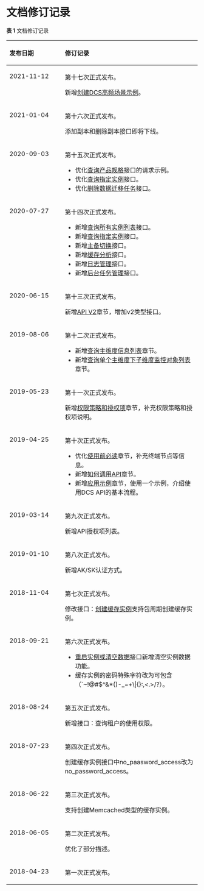 # 文档修订记录<a name="dcs-api-0312049"></a>

**表 1**  文档修订记录

<a name="table19819455343"></a>
<table><thead align="left"><tr id="row11987144512341"><th class="cellrowborder" valign="top" width="28.999999999999996%" id="mcps1.2.3.1.1"><p id="p20989204513420"><a name="p20989204513420"></a><a name="p20989204513420"></a>发布日期</p>
</th>
<th class="cellrowborder" valign="top" width="71%" id="mcps1.2.3.1.2"><p id="p499014520344"><a name="p499014520344"></a><a name="p499014520344"></a>修订记录</p>
</th>
</tr>
</thead>
<tbody><tr id="row1138015421210"><td class="cellrowborder" valign="top" width="28.999999999999996%" headers="mcps1.2.3.1.1 "><p id="p163806428217"><a name="p163806428217"></a><a name="p163806428217"></a>2021-11-12</p>
</td>
<td class="cellrowborder" valign="top" width="71%" headers="mcps1.2.3.1.2 "><p id="p538004212110"><a name="p538004212110"></a><a name="p538004212110"></a>第十七次正式发布。</p>
<p id="p15150182302211"><a name="p15150182302211"></a><a name="p15150182302211"></a>新增<a href="创建DCS高频场景示例.md">创建DCS高频场景示例</a>。</p>
</td>
</tr>
<tr id="row138158319474"><td class="cellrowborder" valign="top" width="28.999999999999996%" headers="mcps1.2.3.1.1 "><p id="p081616374719"><a name="p081616374719"></a><a name="p081616374719"></a>2021-01-04</p>
</td>
<td class="cellrowborder" valign="top" width="71%" headers="mcps1.2.3.1.2 "><p id="p78169319476"><a name="p78169319476"></a><a name="p78169319476"></a>第十六次正式发布。</p>
<p id="p144021541145211"><a name="p144021541145211"></a><a name="p144021541145211"></a>添加副本和删除副本接口即将下线。</p>
</td>
</tr>
<tr id="row4730195818209"><td class="cellrowborder" valign="top" width="28.999999999999996%" headers="mcps1.2.3.1.1 "><p id="p873112589206"><a name="p873112589206"></a><a name="p873112589206"></a>2020-09-03</p>
</td>
<td class="cellrowborder" valign="top" width="71%" headers="mcps1.2.3.1.2 "><p id="p2731145852014"><a name="p2731145852014"></a><a name="p2731145852014"></a>第十五次正式发布。</p>
<a name="ul14907202512219"></a><a name="ul14907202512219"></a><ul id="ul14907202512219"><li>优化<a href="查询产品规格.md">查询产品规格</a>接口的请求示例。</li><li>优化<a href="查询指定实例.md">查询指定实例</a>接口。</li><li>优化<a href="删除数据迁移任务.md">删除数据迁移任务</a>接口。</li></ul>
</td>
</tr>
<tr id="row17685362517"><td class="cellrowborder" valign="top" width="28.999999999999996%" headers="mcps1.2.3.1.1 "><p id="p1850785710251"><a name="p1850785710251"></a><a name="p1850785710251"></a>2020-07-27</p>
</td>
<td class="cellrowborder" valign="top" width="71%" headers="mcps1.2.3.1.2 "><p id="p6715535250"><a name="p6715535250"></a><a name="p6715535250"></a>第十四次正式发布。</p>
<a name="ul205922012162713"></a><a name="ul205922012162713"></a><ul id="ul205922012162713"><li>新增<a href="查询所有实例列表.md">查询所有实例列表</a>接口。</li><li>新增<a href="查询指定实例.md">查询指定实例</a>接口。</li><li>新增<a href="主备切换.md">主备切换</a>接口。</li><li>新增<a href="缓存分析.md">缓存分析</a>接口。</li><li>新增<a href="日志管理.md">日志管理</a>接口。</li><li>新增<a href="后台任务管理.md">后台任务管理</a>接口。</li></ul>
</td>
</tr>
<tr id="row1616114715360"><td class="cellrowborder" valign="top" width="28.999999999999996%" headers="mcps1.2.3.1.1 "><p id="p76171474364"><a name="p76171474364"></a><a name="p76171474364"></a>2020-06-15</p>
</td>
<td class="cellrowborder" valign="top" width="71%" headers="mcps1.2.3.1.2 "><p id="p4617164718368"><a name="p4617164718368"></a><a name="p4617164718368"></a>第十三次正式发布。</p>
<p id="p141411648378"><a name="p141411648378"></a><a name="p141411648378"></a>新增<a href="API-V2.md">API V2</a>章节，增加v2类型接口。</p>
</td>
</tr>
<tr id="row1822345392911"><td class="cellrowborder" valign="top" width="28.999999999999996%" headers="mcps1.2.3.1.1 "><p id="p122237534293"><a name="p122237534293"></a><a name="p122237534293"></a>2019-08-06</p>
</td>
<td class="cellrowborder" valign="top" width="71%" headers="mcps1.2.3.1.2 "><p id="p22231453142915"><a name="p22231453142915"></a><a name="p22231453142915"></a>第十二次正式发布。</p>
<a name="ul1899215488304"></a><a name="ul1899215488304"></a><ul id="ul1899215488304"><li>新增<a href="查询主维度信息列表1.md">查询主维度信息列表</a>章节。</li><li>新增<a href="查询单个主维度下子维度监控对象列表1.md">查询单个主维度下子维度监控对象列表</a>章节。</li></ul>
</td>
</tr>
<tr id="row1880362173719"><td class="cellrowborder" valign="top" width="28.999999999999996%" headers="mcps1.2.3.1.1 "><p id="p12461277374"><a name="p12461277374"></a><a name="p12461277374"></a>2019-05-23</p>
</td>
<td class="cellrowborder" valign="top" width="71%" headers="mcps1.2.3.1.2 "><p id="p148041222378"><a name="p148041222378"></a><a name="p148041222378"></a>第十一次正式发布。</p>
<p id="p171362341374"><a name="p171362341374"></a><a name="p171362341374"></a>新增<a href="权限策略和授权项.md">权限策略和授权项</a>章节，补充权限策略和授权项说明。</p>
</td>
</tr>
<tr id="row565385064818"><td class="cellrowborder" valign="top" width="28.999999999999996%" headers="mcps1.2.3.1.1 "><p id="p116531505480"><a name="p116531505480"></a><a name="p116531505480"></a>2019-04-25</p>
</td>
<td class="cellrowborder" valign="top" width="71%" headers="mcps1.2.3.1.2 "><p id="p166547508487"><a name="p166547508487"></a><a name="p166547508487"></a>第十次正式发布。</p>
<a name="ul861281825115"></a><a name="ul861281825115"></a><ul id="ul861281825115"><li>优化<a href="使用前必读.md">使用前必读</a>章节，补充终端节点等信息。</li><li>新增<a href="如何调用API.md">如何调用API</a>章节。</li><li>新增<a href="应用示例.md">应用示例</a>章节，使用一个示例，介绍使用DCS API的基本流程。</li></ul>
</td>
</tr>
<tr id="row266533003818"><td class="cellrowborder" valign="top" width="28.999999999999996%" headers="mcps1.2.3.1.1 "><p id="p86661830193817"><a name="p86661830193817"></a><a name="p86661830193817"></a>2019-03-14</p>
</td>
<td class="cellrowborder" valign="top" width="71%" headers="mcps1.2.3.1.2 "><p id="p666603083814"><a name="p666603083814"></a><a name="p666603083814"></a>第九次正式发布。</p>
<p id="p139481507386"><a name="p139481507386"></a><a name="p139481507386"></a>新增API授权项列表。</p>
</td>
</tr>
<tr id="row1932916552018"><td class="cellrowborder" valign="top" width="28.999999999999996%" headers="mcps1.2.3.1.1 "><p id="p2330755203"><a name="p2330755203"></a><a name="p2330755203"></a>2019-01-10</p>
</td>
<td class="cellrowborder" valign="top" width="71%" headers="mcps1.2.3.1.2 "><p id="p153302555020"><a name="p153302555020"></a><a name="p153302555020"></a>第八次正式发布。</p>
<p id="p1898319137112"><a name="p1898319137112"></a><a name="p1898319137112"></a>新增AK/SK认证方式。</p>
</td>
</tr>
<tr id="row1170883461119"><td class="cellrowborder" valign="top" width="28.999999999999996%" headers="mcps1.2.3.1.1 "><p id="p0708153441114"><a name="p0708153441114"></a><a name="p0708153441114"></a>2018-11-04</p>
</td>
<td class="cellrowborder" valign="top" width="71%" headers="mcps1.2.3.1.2 "><p id="p13167812124"><a name="p13167812124"></a><a name="p13167812124"></a>第七次正式发布。</p>
<p id="p15168151121217"><a name="p15168151121217"></a><a name="p15168151121217"></a>修改接口：<a href="创建缓存实例1.md">创建缓存实例</a>支持包周期创建缓存实例。</p>
</td>
</tr>
<tr id="row123646481308"><td class="cellrowborder" valign="top" width="28.999999999999996%" headers="mcps1.2.3.1.1 "><p id="p12991754300"><a name="p12991754300"></a><a name="p12991754300"></a>2018-09-21</p>
</td>
<td class="cellrowborder" valign="top" width="71%" headers="mcps1.2.3.1.2 "><p id="p12994145411019"><a name="p12994145411019"></a><a name="p12994145411019"></a>第六次正式发布。</p>
<a name="ul1141110618117"></a><a name="ul1141110618117"></a><ul id="ul1141110618117"><li><a href="重启实例或清空数据1.md">重启实例或清空数据</a>接口新增清空实例数据功能。</li><li>缓存实例的密码特殊字符改为可包含（`~!@#$^&amp;*()-_=+\|{}:,&lt;.&gt;/?）。</li></ul>
</td>
</tr>
<tr id="row6275141610407"><td class="cellrowborder" valign="top" width="28.999999999999996%" headers="mcps1.2.3.1.1 "><p id="p1094982615409"><a name="p1094982615409"></a><a name="p1094982615409"></a>2018-08-24</p>
</td>
<td class="cellrowborder" valign="top" width="71%" headers="mcps1.2.3.1.2 "><p id="p169521826124012"><a name="p169521826124012"></a><a name="p169521826124012"></a>第五次正式发布。</p>
<p id="p095320263409"><a name="p095320263409"></a><a name="p095320263409"></a>新增接口：查询租户的使用权限。</p>
</td>
</tr>
<tr id="row112925717317"><td class="cellrowborder" valign="top" width="28.999999999999996%" headers="mcps1.2.3.1.1 "><p id="p128247111415"><a name="p128247111415"></a><a name="p128247111415"></a>2018-07-23</p>
</td>
<td class="cellrowborder" valign="top" width="71%" headers="mcps1.2.3.1.2 "><p id="p18827211341"><a name="p18827211341"></a><a name="p18827211341"></a>第四次正式发布。</p>
<p id="p483013113413"><a name="p483013113413"></a><a name="p483013113413"></a>创建缓存实例接口中no_paasword_access改为no_password_access。</p>
</td>
</tr>
<tr id="row205031831123613"><td class="cellrowborder" valign="top" width="28.999999999999996%" headers="mcps1.2.3.1.1 "><p id="p15051031193615"><a name="p15051031193615"></a><a name="p15051031193615"></a>2018-06-22</p>
</td>
<td class="cellrowborder" valign="top" width="71%" headers="mcps1.2.3.1.2 "><p id="p1850583114366"><a name="p1850583114366"></a><a name="p1850583114366"></a>第三次正式发布。</p>
<p id="p0706122817379"><a name="p0706122817379"></a><a name="p0706122817379"></a>支持创建Memcached类型的缓存实例。</p>
</td>
</tr>
<tr id="row1813992634420"><td class="cellrowborder" valign="top" width="28.999999999999996%" headers="mcps1.2.3.1.1 "><p id="p89611351448"><a name="p89611351448"></a><a name="p89611351448"></a>2018-06-05</p>
</td>
<td class="cellrowborder" valign="top" width="71%" headers="mcps1.2.3.1.2 "><p id="p49635359441"><a name="p49635359441"></a><a name="p49635359441"></a>第二次正式发布。</p>
<p id="p871133515450"><a name="p871133515450"></a><a name="p871133515450"></a>优化了部分描述。</p>
</td>
</tr>
<tr id="row159923455340"><td class="cellrowborder" valign="top" width="28.999999999999996%" headers="mcps1.2.3.1.1 "><p id="p1999574563414"><a name="p1999574563414"></a><a name="p1999574563414"></a>2018-04-23</p>
</td>
<td class="cellrowborder" valign="top" width="71%" headers="mcps1.2.3.1.2 "><p id="p97932174352"><a name="p97932174352"></a><a name="p97932174352"></a>第一次正式发布。</p>
</td>
</tr>
</tbody>
</table>

